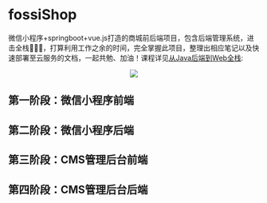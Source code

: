 # fossiShop
微信小程序+springboot+vue.js打造的商城前后端项目，包含后端管理系统，进击全栈:facepunch::facepunch::facepunch:，打算利用工作之余的时间，完全掌握此项目，整理出相应笔记以及快速部署至云服务的文档，一起共勉、加油！课程详见[从Java后端到Web全栈](https://class.imooc.com/sale/javafullstack?mc_marking=53bac465973c096055bae2d7a383fde5&mc_channel=syzcjj2):

<div align="center">
<img src="http://bloghello.oursnail.cn/fullstack0-1.png" />
</div>


## 第一阶段：微信小程序前端


## 第二阶段：微信小程序后端


## 第三阶段：CMS管理后台前端


## 第四阶段：CMS管理后台后端

